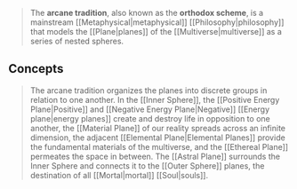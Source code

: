 > The **arcane tradition**, also known as the **orthodox scheme**, is a mainstream [[Metaphysical|metaphysical]] [[Philosophy|philosophy]] that models the [[Plane|planes]] of the [[Multiverse|multiverse]] as a series of nested spheres.


## Concepts

> The arcane tradition organizes the planes into discrete groups in relation to one another. In the [[Inner Sphere]], the [[Positive Energy Plane|Positive]] and [[Negative Energy Plane|Negative]] [[Energy plane|energy planes]] create and destroy life in opposition to one another, the [[Material Plane]] of our reality spreads across an infinite dimension, the adjacent [[Elemental Plane|Elemental Planes]] provide the fundamental materials of the multiverse, and the [[Ethereal Plane]] permeates the space in between. The [[Astral Plane]] surrounds the Inner Sphere and connects it to the [[Outer Sphere]] planes, the destination of all [[Mortal|mortal]] [[Soul|souls]].








